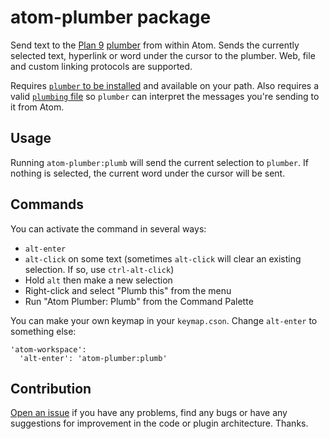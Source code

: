 # atom-plumber package

Send text to the [Plan 9](https://swtch.com/plan9port/) [plumber](https://swtch.com/plan9port/man/man4/plumber.html) from within Atom. Sends the currently selected text, hyperlink or word under the cursor to the plumber. Web, file and custom linking protocols are supported.

Requires [`plumber` to be installed](https://github.com/9fans/plan9port/) and available on your path. Also requires a valid [`plumbing` file](http://faq.surge.sh/plan9-plumber-plumbing-file/) so `plumber` can interpret the messages you're sending to it from Atom.

## Usage

Running `atom-plumber:plumb` will send the current selection to `plumber`. If nothing is selected, the current word under the cursor will be sent.

## Commands

You can activate the command in several ways:

* `alt-enter`
* `alt-click` on some text (sometimes `alt-click` will clear an existing selection. If so, use `ctrl-alt-click`)
* Hold `alt` then make a new selection
* Right-click and select "Plumb this" from the menu
* Run "Atom Plumber: Plumb" from the Command Palette

You can make your own keymap in your `keymap.cson`. Change `alt-enter` to something else:

```
'atom-workspace':
  'alt-enter': 'atom-plumber:plumb'
```

## Contribution

[Open an issue](https://github.com/xHN35RQ/atom-plumber/issues) if you have any problems, find any bugs or have any suggestions for improvement in the code or plugin architecture. Thanks.
